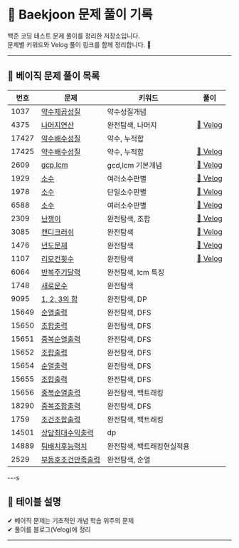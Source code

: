 # 📘 Baekjoon 문제 풀이 기록


백준 코딩 테스트 문제 풀이를 정리한 저장소입니다.  
문제별 키워드와 Velog 풀이 링크를 함께 정리합니다. 🚀



---

## 📌 **베이직 문제 풀이 목록**

| 번호  | 문제 | 키워드 | 풀이 |
|------|------|------|------|
| 1037 | [약수제곱성질](https://www.acmicpc.net/problem/1037) | 약수성질개념 |  |
| 4375 | [나머지연산](https://www.acmicpc.net/problem/4375) | 완전탐색, 나머지 | [🔗 Velog](https://velog.io/@literallyme/%EB%B0%B1%EC%A4%80-4375-%EB%AC%B8%EC%A0%9C%ED%92%80%EC%9D%B4-%EB%82%98%EB%A8%B8%EC%A7%80-%EC%97%B0%EC%82%B0-%EC%84%B1%EC%A7%88-%EC%95%8C%EA%B3%A0%EB%A6%AC%EC%A6%98-647j7rn8) |
| 17427 | [약수배수성질](https://www.acmicpc.net/problem/17427) | 약수, 누적합 | |
| 17425 | [약수배수성질](https://www.acmicpc.net/problem/17425) | 약수, 누적합 | [🔗 Velog](https://velog.io/@literallyme/%EB%B0%B1%EC%A4%80-17425-%EC%95%BD%EC%88%98%EC%9D%98-%ED%95%A9-%EB%AC%B8%EC%A0%9C-%ED%92%80%EC%9D%B4) |
| 2609 | [gcp,lcm](https://www.acmicpc.net/problem/2609) | gcd,lcm 기본개념 | [🔗 Velog](https://velog.io/@literallyme/%EB%B0%B1%EC%A4%80-2609-%EB%AC%B8%EC%A0%9C-%ED%92%80%EC%9D%B4-%EC%B5%9C%EB%8C%80%EA%B3%B5%EC%95%BD%EC%88%98%EC%99%80-%EC%B5%9C%EC%86%8C%EA%B3%B5%EB%B0%B0%EC%88%98-%EA%B5%AC%ED%95%98%EB%8A%94-%EC%95%8C%EA%B3%A0%EB%A6%AC%EC%A6%98) |
| 1929 | [소수](https://www.acmicpc.net/problem/1929) | 여러소수판별 | [🔗 Velog](https://velog.io/@literallyme/%EB%B0%B1%EC%A4%80-1978-1929-%EB%AC%B8%EC%A0%9C-%ED%92%80%EC%9D%B4-%EC%86%8C%EC%88%98-%ED%8C%90%EB%B3%84-%EC%95%8C%EA%B3%A0%EB%A6%AC%EC%A6%98) |
| 1978 | [소수](https://www.acmicpc.net/problem/1978) | 단일소수판별 | [🔗 Velog](https://velog.io/@literallyme/%EB%B0%B1%EC%A4%80-1978-1929-%EB%AC%B8%EC%A0%9C-%ED%92%80%EC%9D%B4-%EC%86%8C%EC%88%98-%ED%8C%90%EB%B3%84-%EC%95%8C%EA%B3%A0%EB%A6%AC%EC%A6%98) |
| 6588 | [소수](https://www.acmicpc.net/problem/6588) | 여러소수판별 | [🔗 Velog](https://velog.io/@literallyme/%EB%B0%B1%EC%A4%80-2309%EB%B2%88-%EB%AC%B8%EC%A0%9C%ED%92%80%EC%9D%B4-%EC%86%8C%EC%88%98-%ED%8C%90%EB%B3%84-%EC%95%8C%EA%B3%A0%EB%A6%AC%EC%A6%98) |
| 2309 | [난쟁이](https://www.acmicpc.net/problem/2309) | 완전탐색, 조합 | [🔗 Velog](https://velog.io/@literallyme/%EB%B0%B1%EC%A4%80-2309%EB%B2%88-%EB%AC%B8%EC%A0%9C%ED%92%80%EC%9D%B4-%EC%86%8C%EC%88%98-%ED%8C%90%EB%B3%84-%EC%95%8C%EA%B3%A0%EB%A6%AC%EC%A6%98) |
| 3085 | [캔디크러쉬](https://www.acmicpc.net/problem/3085) | 완전탐색 | [🔗 Velog](https://velog.io/@literallyme/3805%EB%B2%88-%EB%AC%B8%EC%A0%9C%ED%92%80%EC%9D%B4-%EC%99%84%EC%A0%84%ED%83%90%EC%83%89-%EC%95%8C%EA%B3%A0%EB%A6%AC%EC%A6%98-%EC%8B%9C%EB%AE%AC%EB%A0%88%EC%9D%B4%EC%85%98) |
| 1476 | [년도문제](https://www.acmicpc.net/problem/1476) | 완전탐색 |  [🔗 Velog](https://velog.io/@literallyme/1476%EB%B2%88-%EB%AC%B8%EC%A0%9C-%ED%92%80%EC%9D%B4-%EC%99%84%EC%A0%84%ED%83%90%EC%83%89-%EC%95%8C%EA%B3%A0%EB%A6%AC%EC%A6%98) |
| 1107 | [리모컨횟수](https://www.acmicpc.net/problem/1107) | 완전탐색 |  [🔗 Velog](https://velog.io/@literallyme/1107%EB%B2%88-%EB%AC%B8%EC%A0%9C%ED%92%80%EC%9D%B4-%EC%99%84%EC%A0%84%ED%83%90%EC%83%89-%EC%95%8C%EA%B3%A0%EB%A6%AC%EC%A6%98) |
| 6064 | [반복주기달력](https://www.acmicpc.net/problem/6064) | 완전탐색, lcm 특징 | |
| 1748 | [새로운수](https://www.acmicpc.net/problem/1748) | 완전탐색 | |
| 9095 | [1, 2, 3의 합](https://www.acmicpc.net/problem/9095) | 완전탐색, DP | |
| 15649 | [순열출력](https://www.acmicpc.net/problem/15649) | 완전탐색, DFS | |
| 15650 | [조합출력](https://www.acmicpc.net/problem/15650) | 완전탐색, DFS | |
| 15651 | [중복순열출력](https://www.acmicpc.net/problem/15651) | 완전탐색, DFS | |
| 15652 | [조합출력](https://www.acmicpc.net/problem/15652) | 완전탐색, DFS | |
| 15654 | [순열출력](https://www.acmicpc.net/problem/15654) | 완전탐색, DFS | |
| 15655 | [조합출력](https://www.acmicpc.net/problem/15655) | 완전탐색, DFS | |
| 15656 | [중복순열출력](https://www.acmicpc.net/problem/15656) | 완전탐색, 백트래킹 | |
| 18290 | [중복조합출력](https://www.acmicpc.net/problem/18290) | 완전탐색, DFS | |
| 1759 | [조건조합출력](https://www.acmicpc.net/problem/1759) | 완전탐색, 백트래킹 | |
| 14501 | [상담최대수익출력](https://www.acmicpc.net/problem/14501) | dp | |
| 14889 | [팀배치후능력치](https://www.acmicpc.net/problem/14889) | 완전탐색, 백트래킹현실적용 ||
| 2529 | [부등호조건만족출력](https://www.acmicpc.net/problem/2529) | 완전탐색, 순열 | |



---s

## 🎯 **테이블 설명**
✔ 베이직 문제는 기초적인 개념 학습 위주의 문제   
✔ 풀이를 블로그(Velog)에 정리  

---
